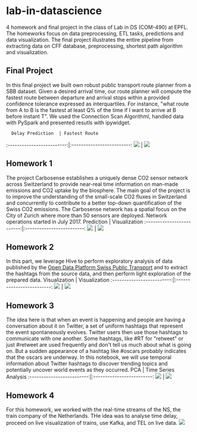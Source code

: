 # lab-in-datascience
4 homework and final project in the class of Lab in DS (COM-490) at EPFL. The homeworks focus on data preprocessing, ETL tasks, predictions and data visualization.  The final project illustrates the entire pipeline from extracting data on CFF database, preprocessing, shortest path algorithm and visualization.

## Final Project
In this final project we built own robust public transport route planner from a SBB dataset. Given a desired arrival time, our route planner will compute the fastest route between departure and arrival stops within a provided confidence tolerance expressed as interquartiles. For instance, "what route from A to B is the fastest at least Q% of the time if I want to arrive at B before instant T". We used the Connection Scan Algorithml, handled data with PySpark and presented resutls with ipywidget.


      Delay Prediction  | Fastest Route
:-------------------------:|:-------------------------:
![](https://i.imgur.com/c5dxqDf.png)  |  ![](https://i.imgur.com/61Nhfta.png)

## Homework 1
The project Carbosense establishes a uniquely dense CO2 sensor network across Switzerland to provide near-real time information on man-made emissions and CO2 uptake by the biosphere. The main goal of the project is to improve the understanding of the small-scale CO2 fluxes in Switzerland and concurrently to contribute to a better top-down quantification of the Swiss CO2 emissions. The Carbosense network has a spatial focus on the City of Zurich where more than 50 sensors are deployed. Network operations started in July 2017.
      Prediction  | Visualization
:-------------------------:|:-------------------------:
![](https://i.imgur.com/C8Up4iy.png)  |  ![](https://i.imgur.com/sWJPhkY.png)

## Homework 2
In this part, we leverage Hive to perform exploratory analysis of data published by the [Open Data Platform Swiss Public Transport](https://opentransportdata.swiss) and to extract the hashtags from the source data, and then perform light exploration of the prepared data.
      Visualization  | Visualization
:-------------------------:|:-------------------------:
![](https://i.imgur.com/mxiXccT.png)  |  ![](https://i.imgur.com/k9l19Rj.png)



## Homework 3
The idea here is that when an event is happening and people are having a conversation about it on Twitter, a set of uniform hashtags that represent the event spontaneously evolves. Twitter users then use those hashtags to communicate with one another. Some hashtags, like #RT for "retweet" or just #retweet are used frequently and don't tell us much about what is going on. But a sudden appearance of a hashtag like #oscars probably indicates that the oscars are underway. In this notebook, we will use temporal information about Twitter hashtags to discover trending topics and potentially uncover world events as they occurred.
      PCA  | Time Series Analysis
:-------------------------:|:-------------------------:
![](https://i.imgur.com/KhQaiWw.png)  |  ![](https://i.imgur.com/lxNEAcA.png)

## Homework 4
For this homework, we worked with the real-time streams of the NS, the train company of the Netherlands. THe idea was to analyse time delay, proceed on live visualization of trains, use Kafka, and TEL on live data.
 ![](https://i.imgur.com/85pqU0l.png)
